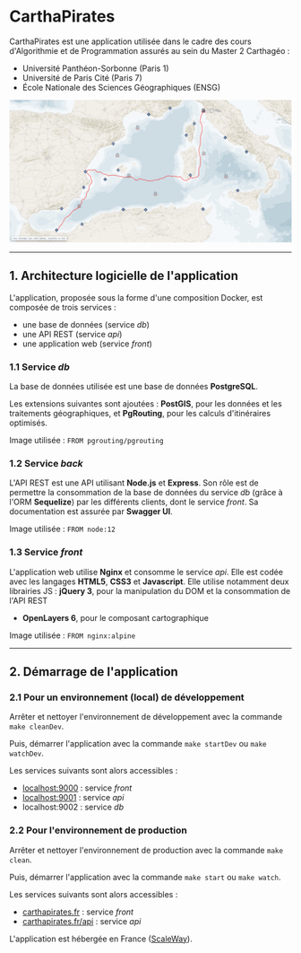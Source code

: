 # CarthaPirates

CarthaPirates est une application utilisée dans le cadre des cours d'Algorithmie et de Programmation assurés au sein du Master 2 Carthagéo :

* Université Panthéon-Sorbonne (Paris 1)
* Université de Paris Cité (Paris 7)
* École Nationale des Sciences Géographiques (ENSG)

![](carte_interactive.png "Carte interactive")

---

## 1. Architecture logicielle de l'application

L'application, proposée sous la forme d'une composition Docker, est composée de trois services :

 * une base de données (service *db*)
 * une API REST (service *api*)
 * une application web (service *front*)

### 1.1 Service *db*

La base de données utilisée est une base de données **PostgreSQL**.

Les extensions suivantes sont ajoutées : **PostGIS**, pour les données et les traitements géographiques, et **PgRouting**, pour les calculs d'itinéraires optimisés.

Image utilisée : `FROM pgrouting/pgrouting`

### 1.2 Service *back*

L'API REST est une API utilisant **Node.js** et **Express**. Son rôle est de permettre la consommation de la base de données du service *db* (grâce à l'ORM **Sequelize**) par les différents clients, dont le service *front*. Sa documentation est assurée par **Swagger UI**.

Image utilisée : `FROM node:12`

### 1.3 Service *front*

L'application web utilise **Nginx** et consomme le service *api*. Elle est codée avec les langages **HTML5**, **CSS3** et **Javascript**. Elle utilise notamment deux librairies JS : **jQuery 3**, pour la manipulation du DOM et la consommation de l'API REST
 * **OpenLayers 6**, pour le composant cartographique

Image utilisée : `FROM nginx:alpine`

---

## 2. Démarrage de l'application

### 2.1 Pour un environnement (local) de développement

Arrêter et nettoyer l'environnement de développement avec la commande `make cleanDev`.

Puis, démarrer l'application avec la commande `make startDev` ou `make watchDev`.

Les services suivants sont alors accessibles :

* [localhost:9000](http://localhost:9000/) : service *front*
* [localhost:9001](http://localhost:9001/documentation/) : service *api*
* localhost:9002 : service *db*

### 2.2 Pour l'environnement de production

Arrêter et nettoyer l'environnement de production avec la commande `make clean`.

Puis, démarrer l'application avec la commande `make start` ou `make watch`.

Les services suivants sont alors accessibles :

* [carthapirates.fr](https://carthapirates.fr/) : service *front*
* [carthapirates.fr/api](https://carthapirates.fr/api/documentation) : service *api*

L'application est hébergée en France ([ScaleWay](https://www.scaleway.com/fr/)).